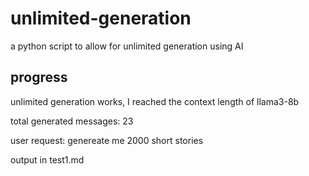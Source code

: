 # unlimited-generation

a python script to allow for unlimited generation using AI

## progress

unlimited generation works, I reached the context length of llama3-8b

total generated messages: 23

user request: genereate me 2000 short stories

output in test1.md
